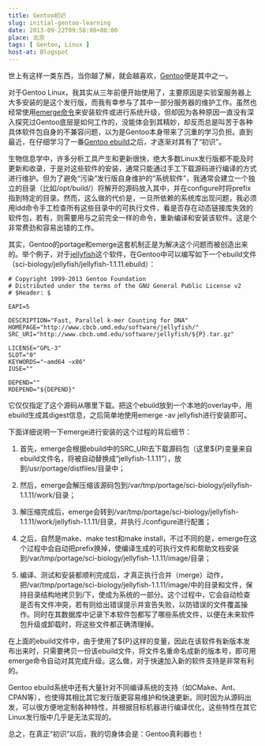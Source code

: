 ```yaml
---
title: Gentoo初识
slug: initial-gentoo-learning
date: 2013-09-22T09:58:00+08:00
place: 北京
tags: [ Gentoo, Linux ]
host-at: Blogspot
---
```

世上有这样一类东西，当你越了解，就会越喜欢，[Gentoo](http://www.gentoo.org/)便是其中之一。

对于Gentoo Linux，我其实从三年前便开始使用了，主要原因是实验室服务器上大多安装的是这个发行版，而我有幸参与了其中一部分服务器的维护工作。虽然也经常使用[emerge命令](https://www.gentoo.org/doc/en/handbook/handbook-x86.xml?part=2&chap=1)来安装软件或进行系统升级，但却因为各种原因一直没有深入探究过Gentoo底层是如何工作的，没能体会到其精妙，却反而总是叫苦于各种具体软件包自身的不兼容问题，以为是Gentoo本身带来了沉重的学习负担。直到最近，在仔细学习了一番[Gentoo ebuild](http://devmanual.gentoo.org/ebuild-writing/)之后，才逐渐对其有了“初识”。

生物信息学中，许多分析工具产生和更新很快，绝大多数Linux发行版都不能及时更新和收录，于是对这些软件的安装，通常只能通过手工下载源码进行编译的方式进行维护。但为了避免“污染”发行版自身维护的“系统软件”，我通常会建立一个独立的目录（比如/opt/build/）将解开的源码放入其中，并在configure时将prefix指到特定的目录。然而，这么做的代价是，一旦所依赖的系统库出现问题，我必须用ldd命令手工检查所有这些目录中的可执行文件，看是否存在动态链接库失效的软件包，若有，则需要用与之前完全一样的命令，重新编译和安装该软件。这是个非常费劲和容易出错的工作。

其实，Gentoo的portage和emerge这套机制正是为解决这个问题而被创造出来的。举个例子，对于[jellyfish](http://www.cbcb.umd.edu/software/jellyfish/)这个软件，在Gentoo中可以编写如下一个ebuild文件（sci-biology/jellyfish/jellyfish-1.1.11.ebuild）：

    # Copyright 1999-2013 Gentoo Foundation
    # Distributed under the terms of the GNU General Public License v2
    # $Header: $
    
    EAPI=5
    
    DESCRIPTION="Fast, Parallel k-mer Counting for DNA"
    HOMEPAGE="http://www.cbcb.umd.edu/software/jellyfish/"
    SRC_URI="http://www.cbcb.umd.edu/software/jellyfish/${P}.tar.gz"
    
    LICENSE="GPL-3"
    SLOT="0"
    KEYWORDS="~amd64 ~x86"
    IUSE=""
    
    DEPEND=""
    RDEPEND="${DEPEND}"

它仅仅指定了这个源码从哪里下载。把这个ebuild放到一个本地的overlay中，用ebuild生成其digest信息，之后简单地使用emerge -av jellyfish进行安装即可。

下面详细说明一下emerge进行安装的这个过程的背后细节：

1. 首先，emerge会根据ebuild中的SRC\_URI去下载源码包（这里${P}变量来自ebuild文件名，将被自动替换成“jellyfish-1.1.11”），放到/usr/portage/distfiles/目录中；

2. 然后，emerge会解压缩该源码包到/var/tmp/portage/sci-biology/jellyfish-1.1.11/work/目录；

3. 解压缩完成后，emerge会转到/var/tmp/portage/sci-biology/jellyfish-1.1.11/work/jellyfish-1.1.11/目录，并执行./configure进行配置；

4. 之后，自然是make、make test和make install，不过不同的是，emerge在这个过程中会自动把prefix换掉，使编译生成的可执行文件和帮助文档安装到/var/tmp/portage/sci-biology/jellyfish-1.1.11/image/目录；

5. 编译、测试和安装都顺利完成后，才真正执行合并（merge）动作，把/var/tmp/portage/sci-biology/jellyfish-1.1.11/image/中的目录和文件，保持目录结构地拷贝到/下，使成为系统的一部分。这个过程中，它会自动检查是否有文件冲突，若有则给出错误提示并宣告失败，以防错误的文件覆盖操作。同时在其数据库中记录下本软件包都写了哪些系统文件，以便在未来软件包升级或卸载时，将这些文件都正确清理掉。

在上面的ebuild文件中，由于使用了${P}这样的变量，因此在该软件有新版本发布出来时，只需要拷贝一份该ebuild文件，将文件名重命名成新的版本号，即可用emerge命令自动对其完成升级。这么做，对于快速加入新的软件支持是非常有利的。

Gentoo ebuild系统中还有大量针对不同编译系统的支持（如CMake、Ant、CPAN等），也使得其相比其它发行版更容易维护和快速更新。同时因为从源码出发，可以很方便地定制各种特性，并根据目标机器进行编译优化，这些特性在其它Linux发行版中几乎是无法实现的。

总之，在真正“初识”以后，我的切身体会是：Gentoo真利器也！
